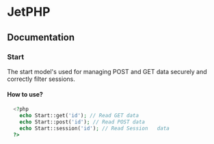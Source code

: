 # JetPHP
## Documentation

### Start

The start model's used for managing POST and GET data securely and correctly filter sessions.

#### How to use?

```php
  <?php
    echo Start::get('id'); // Read GET data
    echo Start::post('id'); // Read POST data
    echo Start::session('id'); // Read Session   data
  ?>
```
